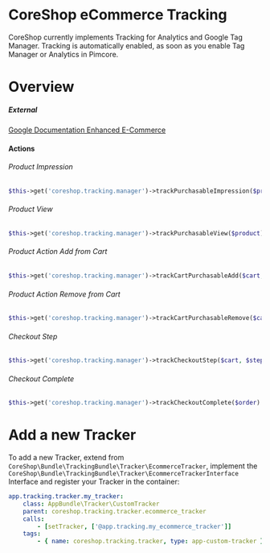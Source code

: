 # CoreShop eCommerce Tracking

CoreShop currently implements Tracking for Analytics and Google Tag Manager. Tracking is automatically enabled, as soon as you enable Tag Manager or Analytics in Pimcore.

# Overview
##### External
[Google Documentation Enhanced E-Commerce](https://developers.google.com/analytics/devguides/collection/analyticsjs/enhanced-ecommerce)

#### Actions

###### Product Impression
```php
$this->get('coreshop.tracking.manager')->trackPurchasableImpression($product);
```

###### Product View
```php
$this->get('coreshop.tracking.manager')->trackPurchasableView($product);
```

###### Product Action Add from Cart
```php
$this->get('coreshop.tracking.manager')->trackCartPurchasableAdd($cart, $product);
```

###### Product Action Remove from Cart
```php
$this->get('coreshop.tracking.manager')->trackCartPurchasableRemove($cart, $product);
```

###### Checkout Step
```php
$this->get('coreshop.tracking.manager')->trackCheckoutStep($cart, $stepIdentifier, $isFirstStep, $checkoutOption)
```

###### Checkout Complete
```php
$this->get('coreshop.tracking.manager')->trackCheckoutComplete($order)
```

# Add a new Tracker
To add a new Tracker, extend from `CoreShop\Bundle\TrackingBundle\Tracker\EcommerceTracker`, implement the `CoreShop\Bundle\TrackingBundle\Tracker\EcommerceTrackerInterface` Interface and register your Tracker in the container:

```yaml
app.tracking.tracker.my_tracker:
    class: AppBundle\Tracker\CustomTracker
    parent: coreshop.tracking.tracker.ecommerce_tracker
    calls:
        - [setTracker, ['@app.tracking.my_ecommerce_tracker']]
    tags:
        - { name: coreshop.tracking.tracker, type: app-custom-tracker }
```
